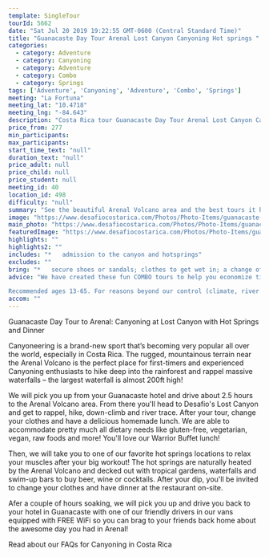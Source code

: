 ```yaml
---
template: SingleTour
tourId: 5662
date: "Sat Jul 20 2019 19:22:55 GMT-0600 (Central Standard Time)"
title: "Guanacaste Day Tour Arenal Lost Canyon Canyoning Hot springs "
categories: 
  - category: Adventure
  - category: Canyoning
  - category: Adventure
  - category: Combo
  - category: Springs
tags: ['Adventure', 'Canyoning', 'Adventure', 'Combo', 'Springs']
meeting: "La Fortuna"
meeting_lat: "10.4718"
meeting_lng: "-84.643"
description: "Costa Rica tour Guanacaste Day Tour Arenal Lost Canyon Canyoning Hot springs , id 5662"
price_from: 277
min_participants: 
max_participants: 
start_time_text: "null"
duration_text: "null"
price_adult: null
price_child: null
price_student: null
meeting_id: 40
location_id: 498
difficulty: "null"
summary: "See the beautiful Arenal Volcano area and the best tours it has to offer. Go canyoneering in the Lost Canyon hidden in the mountains near the Arenal Volcano. You will get to rappel, down-climb and river-trace your way through the canyon. Then head to the hot springs and enjoy the relaxing volcanically-heated waters. Transportation, lunch and dinner will be provided - just bring extra spending..."
image: "https://www.desafiocostarica.com/Photos/Photo-Items/guanacaste-day-tour-arenal-canyoning--hot-springs-dinner--1421446243.jpg"
main_photo: "https://www.desafiocostarica.com/Photos/Photo-Items/guanacaste-day-tour-arenal-canyoning--hot-springs-dinner--1421446243.jpg"
featuredImage: "https://www.desafiocostarica.com/Photos/Photo-Items/guanacaste-day-tour-arenal-canyoning--hot-springs-dinner--1421446243.jpg"
highlights: ""
highlights2: ""
includes: "*   admission to the canyon and hotsprings"
excludes: ""
bring: "*   secure shoes or sandals; clothes to get wet in; a change of clothes for after the tour; bathing suit; towel"
advice: "We have created these fun COMBO tours to help you economize time and money on your vacation - we will coordinate your tour pick-ups and drop-offs and in some COMBOs, you may have a short break back at your hotel to take a breather before the next tour. Please keep your itinerary with you so you are aware of your COMBO logistics.

Recommended ages 13-65. For reasons beyond our control (climate, river levels, etc.), we may change to a more-suitable tour with an equal or similar adventure-appeal or offer other tour options so you don't miss out on a fun day in Costa Rica. We reserve the right to cancel a trip due to unfavorable conditions & will only run a tour according to our policies. Full refund is given if (on rare occasion) no tour is run. This adventure involves some inherent risk and physical exertion, so you must be in good physical conditions!"
accom: ""
---
```

Guanacaste Day Tour to Arenal: Canyoning at Lost Canyon with Hot Springs and Dinner

Canyoneering is a brand-new sport that’s becoming very popular all over the world, especially in Costa Rica. The rugged, mountainous terrain near the Arenal Volcano is the perfect place for first-timers and experienced Canyoning enthusiasts to hike deep into the rainforest and rappel massive waterfalls – the largest waterfall is almost 200ft high!

We will pick you up from your Guanacaste hotel and drive about 2.5 hours to the Arenal Volcano area. From there you'll head to Desafio's Lost Canyon and get to rappel, hike, down-climb and river trace. After your tour, change your clothes and have a delicious homemade lunch. We are able to accommodate pretty much all dietary needs like gluten-free, vegetarian, vegan, raw foods and more! You'll love our Warrior Buffet lunch!

Then, we will take you to one of our favorite hot springs locations to relax your muscles after your big workout! The hot springs are naturally heated by the Arenal Volcano and decked out with tropical gardens, waterfalls and swim-up bars to buy beer, wine or cocktails. After your dip, you'll be invited to change your clothes and have dinner at the restaurant on-site.

Afer a couple of hours soaking, we will pick you up and drive you back to your hotel in Guanacaste with one of our friendly drivers in our vans equipped with FREE WiFi so you can brag to your friends back home about the awesome day you had in Arenal!

Read about our FAQs for Canyoning in Costa Rica